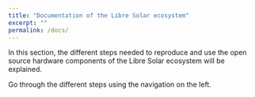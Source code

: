```yaml
---
title: "Documentation of the Libre Solar ecosystem"
excerpt: ""
permalink: /docs/
---
```


In this section, the different steps needed to reproduce and use the open source hardware components of the Libre Solar ecosystem will be explained.

Go through the different steps using the navigation on the left.

